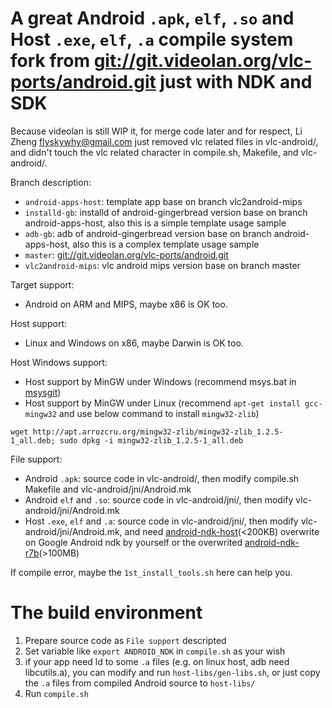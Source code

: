 # A great Android `.apk`, `elf`, `.so` and Host `.exe`, `elf`, `.a` compile system fork from [git://git.videolan.org/vlc-ports/android.git](http://git.videolan.org/?p=vlc-ports/android.git) just with NDK and SDK

Because videolan is still WIP it, for merge code later and for respect, Li Zheng <flyskywhy@gmail.com> just removed vlc related files in vlc-android/, and didn't touch the vlc related character in compile.sh, Makefile, and vlc-android/.

Branch description:

- `android-apps-host`: template app base on branch vlc2android-mips
- `installd-gb`: installd of android-gingerbread version base on branch android-apps-host, also this is a simple template usage sample
- `adb-gb`: adb of android-gingerbread version base on branch android-apps-host, also this is a complex template usage sample
- `master`: [git://git.videolan.org/vlc-ports/android.git](http://git.videolan.org/?p=vlc-ports/android.git)
- `vlc2android-mips`: vlc android mips version base on branch master

Target support:

- Android on ARM and MIPS, maybe x86 is OK too.

Host support:

- Linux and Windows on x86, maybe Darwin is OK too.

Host Windows support:

- Host support by MinGW under Windows (recommend msys.bat in [msysgit](http://github.com/msysgit/msysgit))
- Host support by MinGW under Linux (recommend `apt-get install gcc-mingw32` and use below command to install `mingw32-zlib`)

`wget http://apt.arrozcru.org/mingw32-zlib/mingw32-zlib_1.2.5-1_all.deb; sudo dpkg -i mingw32-zlib_1.2.5-1_all.deb`


File support:

- Android `.apk`: source code in vlc-android/, then modify compile.sh Makefile and vlc-android/jni/Android.mk
- Android `elf` and `.so`: source code in vlc-android/jni/, then modify vlc-android/jni/Android.mk
- Host `.exe`, `elf` and `.a`: source code in vlc-android/jni/, then modify vlc-android/jni/Android.mk, and need [android-ndk-host](http://github.com/flyskywhy/android-ndk-host)(<200KB) overwrite on Google Android ndk by yourself or the overwrited [android-ndk-r7b](http://github.com/flyskywhy/android-ndk-r7b)(>100MB)

If compile error, maybe the `1st_install_tools.sh` here can help you.

# The build environment

1. Prepare source code as `File support` descripted
2. Set variable like `export ANDROID_NDK` in `compile.sh` as your wish
3. if your app need ld to some `.a` files (e.g. on linux host, adb need libcutils.a), you can modify and run `host-libs/gen-libs.sh`, or just copy the `.a` files from compiled Android source to `host-libs/`
4. Run `compile.sh`
